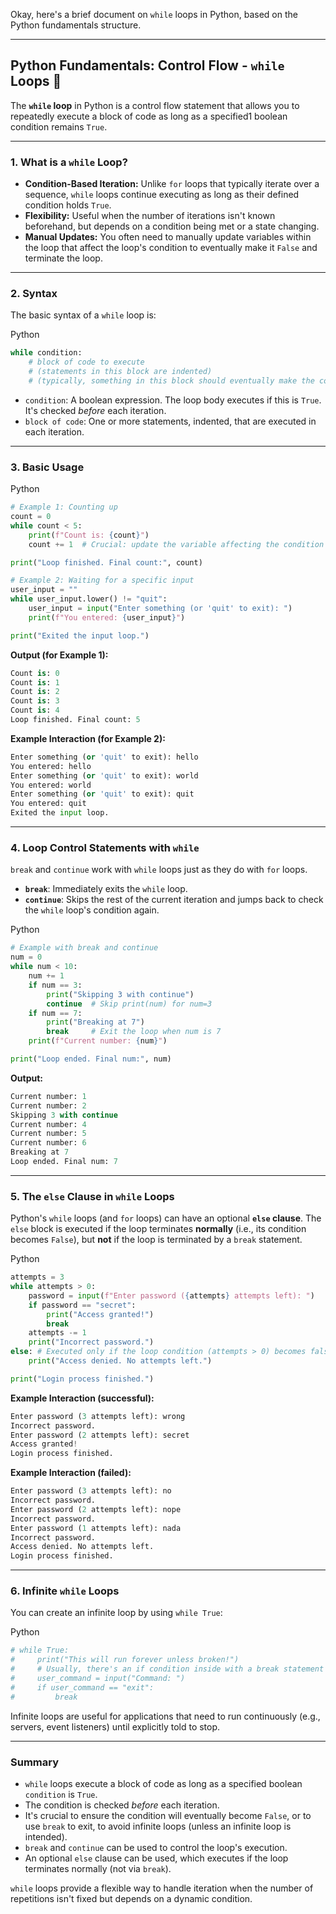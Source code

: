 Okay, here's a brief document on `while` loops in Python, based on the Python fundamentals structure.

---

## Python Fundamentals: Control Flow - `while` Loops 🔄

The **`while` loop** in Python is a control flow statement that allows you to repeatedly execute a block of code as long as a specified1 boolean condition remains `True`.

---

### 1. What is a `while` Loop?

- **Condition-Based Iteration:** Unlike `for` loops that typically iterate over a sequence, `while` loops continue executing as long as their defined condition holds `True`.
- **Flexibility:** Useful when the number of iterations isn't known beforehand, but depends on a condition being met or a state changing.
- **Manual Updates:** You often need to manually update variables within the loop that affect the loop's condition to eventually make it `False` and terminate the loop.

---

### 2. Syntax

The basic syntax of a `while` loop is:

Python

```Python
while condition:
    # block of code to execute
    # (statements in this block are indented)
    # (typically, something in this block should eventually make the condition false)
```

- `condition`: A boolean expression. The loop body executes if this is `True`. It's checked _before_ each iteration.
- `block of code`: One or more statements, indented, that are executed in each iteration.

---

### 3. Basic Usage

Python

```Python
# Example 1: Counting up
count = 0
while count < 5:
    print(f"Count is: {count}")
    count += 1  # Crucial: update the variable affecting the condition

print("Loop finished. Final count:", count)

# Example 2: Waiting for a specific input
user_input = ""
while user_input.lower() != "quit":
    user_input = input("Enter something (or 'quit' to exit): ")
    print(f"You entered: {user_input}")

print("Exited the input loop.")
```

**Output (for Example 1):**

```Python
Count is: 0
Count is: 1
Count is: 2
Count is: 3
Count is: 4
Loop finished. Final count: 5
```

**Example Interaction (for Example 2):**

```Python
Enter something (or 'quit' to exit): hello
You entered: hello
Enter something (or 'quit' to exit): world
You entered: world
Enter something (or 'quit' to exit): quit
You entered: quit
Exited the input loop.
```

---

### 4. Loop Control Statements with `while`

`break` and `continue` work with `while` loops just as they do with `for` loops.

- **`break`**: Immediately exits the `while` loop.
- **`continue`**: Skips the rest of the current iteration and jumps back to check the `while` loop's condition again.

Python

```Python
# Example with break and continue
num = 0
while num < 10:
    num += 1
    if num == 3:
        print("Skipping 3 with continue")
        continue  # Skip print(num) for num=3
    if num == 7:
        print("Breaking at 7")
        break     # Exit the loop when num is 7
    print(f"Current number: {num}")

print("Loop ended. Final num:", num)
```

**Output:**

```Python
Current number: 1
Current number: 2
Skipping 3 with continue
Current number: 4
Current number: 5
Current number: 6
Breaking at 7
Loop ended. Final num: 7
```

---

### 5. The `else` Clause in `while` Loops

Python's `while` loops (and `for` loops) can have an optional **`else` clause**. The `else` block is executed if the loop terminates **normally** (i.e., its condition becomes `False`), but **not** if the loop is terminated by a `break` statement.

Python

```Python
attempts = 3
while attempts > 0:
    password = input(f"Enter password ({attempts} attempts left): ")
    if password == "secret":
        print("Access granted!")
        break
    attempts -= 1
    print("Incorrect password.")
else: # Executed only if the loop condition (attempts > 0) becomes false
    print("Access denied. No attempts left.")

print("Login process finished.")
```

**Example Interaction (successful):**

```Python
Enter password (3 attempts left): wrong
Incorrect password.
Enter password (2 attempts left): secret
Access granted!
Login process finished.
```

**Example Interaction (failed):**

```Python
Enter password (3 attempts left): no
Incorrect password.
Enter password (2 attempts left): nope
Incorrect password.
Enter password (1 attempts left): nada
Incorrect password.
Access denied. No attempts left.
Login process finished.
```

---

### 6. Infinite `while` Loops

You can create an infinite loop by using `while True`:

Python

```Python
# while True:
#     print("This will run forever unless broken!")
#     # Usually, there's an if condition inside with a break statement
#     user_command = input("Command: ")
#     if user_command == "exit":
#         break
```

Infinite loops are useful for applications that need to run continuously (e.g., servers, event listeners) until explicitly told to stop.

---

### Summary

- `while` loops execute a block of code as long as a specified boolean `condition` is `True`.
- The condition is checked _before_ each iteration.
- It's crucial to ensure the condition will eventually become `False`, or to use `break` to exit, to avoid infinite loops (unless an infinite loop is intended).
- `break` and `continue` can be used to control the loop's execution.
- An optional `else` clause can be used, which executes if the loop terminates normally (not via `break`).

`while` loops provide a flexible way to handle iteration when the number of repetitions isn't fixed but depends on a dynamic condition.